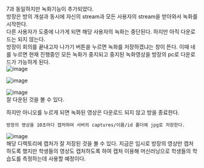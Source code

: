 7과 동일하지만 녹화기능이 추가되었다.   
방장은 방의 개설과 동시에 자신의 stream과 모든 사용자의 stream을 받아와서 녹화를 시작한다.   
다른 사용자가 도중에 나가게 되면 해당 사용자의 녹화는 중단된다. 하지만 아직 다운로드는 되지 않는다.   
방장이 회의를 끝내고자 나가기 버튼을 누르면 녹화를 저장하겠냐는 창이 뜬다. 이때 네를 누르면 현재 진행중인 모든 녹화가 중지되고 중지된 녹화영상을 방장의 pc로 다운로드가 가능하게 된다.   
![image](https://user-images.githubusercontent.com/49871871/128482595-dfe2f604-7fc9-4ab7-aaca-5d2d7a4218de.png)   
   
![image](https://user-images.githubusercontent.com/49871871/128482704-8131ab65-aaaf-4b1c-8e4e-8d0f2989ec7f.png)   
   
![image](https://user-images.githubusercontent.com/49871871/128482897-bd5f6289-db6b-4dd0-94e9-dff6a1c134ad.png)   
잘 다운된 것을 볼 수 있다.

하지만 아니오를 누르게 되면 녹화된 영상은 다운로드 되지 않고 방을 종료한다.   


    
    
    
    방장의 영상을 10초마다 캡처하여 서버의 captures/이름/id 폴더에 jpg로 저장한다.    
![image](https://user-images.githubusercontent.com/49871871/129306360-b51ca15e-4bc3-4252-ba5f-40b2f6dde8c8.png)   
해당 디렉토리에 캡처가 잘 저장된 것을 볼 수 있다. 지금은 임시로 방장의 영상만 캡처하도록 했지만 학생들의 영상도 캡처하도록 하여 캡처  이용해 머신러닝으로 학생들의 학습도를 측정하는데 사용할 예정이다. 
    
